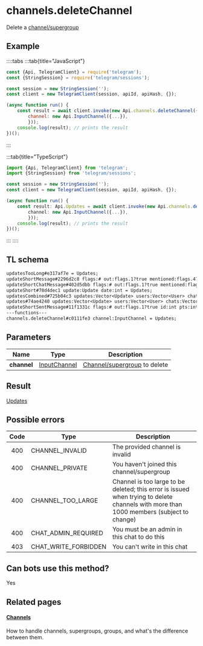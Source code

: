 # channels.deleteChannel

Delete a [channel/supergroup](https://core.telegram.org/api/channel)

## Example

::::tabs
:::tab{title="JavaScript"}

```js
const {Api, TelegramClient} = require('telegram');
const {StringSession} = require('telegram/sessions');

const session = new StringSession('');
const client = new TelegramClient(session, apiId, apiHash, {});

(async function run() {
    const result = await client.invoke(new Api.channels.deleteChannel({
		channel: new Api.InputChannel({...}),
		}));
    console.log(result); // prints the result
})();

```

:::

:::tab{title="TypeScript"}

```ts
import {Api, TelegramClient} from 'telegram';
import {StringSession} from 'telegram/sessions';

const session = new StringSession('');
const client = new TelegramClient(session, apiId, apiHash, {});

(async function run() {
    const result: Api.Updates = await client.invoke(new Api.channels.deleteChannel({
		channel: new Api.InputChannel({...}),
		}));
    console.log(result); // prints the result
})();

```

:::
::::

## TL schema

```txt
updatesTooLong#e317af7e = Updates;
updateShortMessage#2296d2c8 flags:# out:flags.1?true mentioned:flags.4?true media_unread:flags.5?true silent:flags.13?true id:int user_id:int message:string pts:int pts_count:int date:int fwd_from:flags.2?MessageFwdHeader via_bot_id:flags.11?int reply_to:flags.3?MessageReplyHeader entities:flags.7?Vector<MessageEntity> = Updates;
updateShortChatMessage#402d5dbb flags:# out:flags.1?true mentioned:flags.4?true media_unread:flags.5?true silent:flags.13?true id:int from_id:int chat_id:int message:string pts:int pts_count:int date:int fwd_from:flags.2?MessageFwdHeader via_bot_id:flags.11?int reply_to:flags.3?MessageReplyHeader entities:flags.7?Vector<MessageEntity> = Updates;
updateShort#78d4dec1 update:Update date:int = Updates;
updatesCombined#725b04c3 updates:Vector<Update> users:Vector<User> chats:Vector<Chat> date:int seq_start:int seq:int = Updates;
updates#74ae4240 updates:Vector<Update> users:Vector<User> chats:Vector<Chat> date:int seq:int = Updates;
updateShortSentMessage#11f1331c flags:# out:flags.1?true id:int pts:int pts_count:int date:int media:flags.9?MessageMedia entities:flags.7?Vector<MessageEntity> = Updates;
---functions---
channels.deleteChannel#c0111fe3 channel:InputChannel = Updates;
```

## Parameters

|    Name     | Type                                                        | Description                                                           |
| :---------: | ----------------------------------------------------------- | --------------------------------------------------------------------- |
| **channel** | [InputChannel](https://core.telegram.org/type/InputChannel) | [Channel/supergroup](https://core.telegram.org/api/channel) to delete |

## Result

[Updates](https://core.telegram.org/type/Updates)

## Possible errors

| Code | Type                 | Description                                                                                                                             |
| :--: | -------------------- | --------------------------------------------------------------------------------------------------------------------------------------- |
| 400  | CHANNEL_INVALID      | The provided channel is invalid                                                                                                         |
| 400  | CHANNEL_PRIVATE      | You haven't joined this channel/supergroup                                                                                              |
| 400  | CHANNEL_TOO_LARGE    | Channel is too large to be deleted; this error is issued when trying to delete channels with more than 1000 members (subject to change) |
| 400  | CHAT_ADMIN_REQUIRED  | You must be an admin in this chat to do this                                                                                            |
| 403  | CHAT_WRITE_FORBIDDEN | You can't write in this chat                                                                                                            |

## Can bots use this method?

Yes

## Related pages

#### [Channels](https://core.telegram.org/api/channel)

How to handle channels, supergroups, groups, and what's the difference between them.
